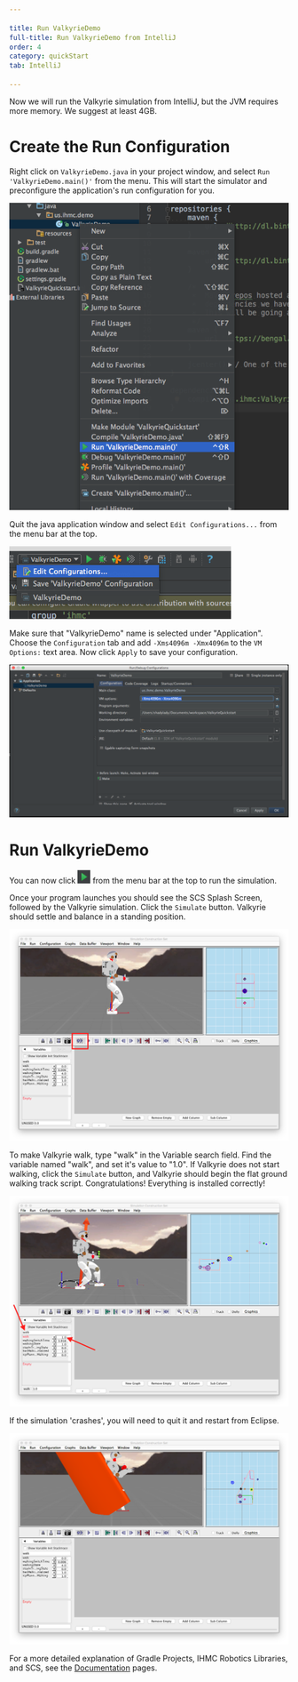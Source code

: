 ```yaml
---

title: Run ValkyrieDemo
full-title: Run ValkyrieDemo from IntelliJ
order: 4
category: quickStart
tab: IntelliJ

---
```


Now we will run the Valkyrie simulation from IntelliJ, but the JVM requires more memory.  We suggest at least 4GB.

# Create the Run Configuration

Right click on `ValkyrieDemo.java` in your project window, and select  `Run 'ValkyrieDemo.main()'` from the menu.  This will start the simulator and preconfigure the application's run configuration for you.

![NewRunConfiguration](/resources/images/quickstart/intellij/run-valkyrie-demo.png)

Quit the java application window and select `Edit Configurations...` from the menu bar at the top.


![RunConfigurationVMSettings](/resources/images/quickstart/intellij/edit-run-configuration-menu.png)


Make sure that "ValkyrieDemo" name is selected under "Application".  
Choose the `Configuration` tab and add `-Xms4096m -Xmx4096m` to the `VM Options:` text area.  Now click `Apply` to save your configuration.  

![RunConfigurationVMSettings](/resources/images/quickstart/intellij/run-configuration.png)



# Run ValkyrieDemo

You can now click ![RunConfigurationVMSettings](/resources/images/quickstart/intellij/run-icon.png) from the menu bar at the top to run the simulation.


Once your program launches you should see the SCS Splash Screen, followed by the Valkyrie simulation. Click the `Simulate` button. Valkyrie should settle and balance in a standing position.

![Valkyrie Sim](/resources/images/quickstart/scsValkyrieStanding.png)


<a name="walk"></a>To make Valkyrie walk, type "walk" in the Variable search field. Find the variable named "walk", and set it's value to "1.0". If Valkyrie does not start walking, click the `Simulate` button, and Valkyrie should begin the flat ground walking track script. Congratulations! Everything is installed correctly!

![Walking](/resources/images/quickstart/scsValkyrieWalking.png)

If the simulation 'crashes', you will need to quit it and restart from Eclipse.

![Crashing](/resources/images/quickstart/scsValkyrieCrashing.png)

For a more detailed explanation of Gradle Projects, IHMC Robotics Libraries, and SCS, see the [Documentation](/documentation/01-scs/00-tutorials/01-running-a-simulation) pages.

